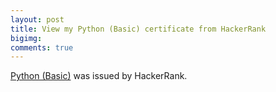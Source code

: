 ```yaml
--- 
layout: post 
title: View my Python (Basic) certificate from HackerRank
bigimg: 
comments: true 
---
```


[Python (Basic)](https://www.hackerrank.com/certificates/74509e113457) was issued by HackerRank.
